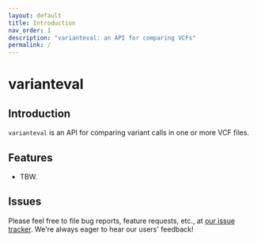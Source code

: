 ```yaml
---
layout: default
title: Introduction
nav_order: 1
description: "varianteval: an API for comparing VCFs"
permalink: /
---
```


# varianteval

## Introduction

``varianteval`` is an API for comparing variant calls in one or more VCF files.

## Features

 * TBW.

## Issues

Please feel free to file bug reports, feature requests, etc., at [our issue tracker](https://github.com/broadinstitute/varianteval/issues). We're always eager to hear our users' feedback!

